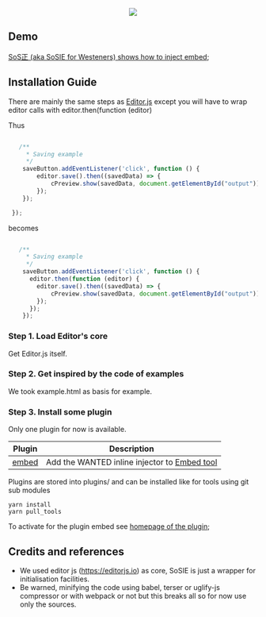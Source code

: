 <a href="https://sosie.sos-productions.com/editor.js/"><p align="center"><img src="https://capella.pics/79ce946a-d636-41cd-aa96-d3bc5ecfde03.jpg"></p></a>

## Demo

[SoS正 (aka SoSIE for Westeners) shows how to inject embed](http://sosie.sos-productions.com/);

## Installation Guide

There are mainly the same steps as  [Editor.js](http://editorjs.io/)
except you will have to wrap editor calls with editor.then(function (editor) 

Thus

```js

   /**
     * Saving example
     */
    saveButton.addEventListener('click', function () {
        editor.save().then((savedData) => {
            cPreview.show(savedData, document.getElementById("output"));
        });
    });

 });

```

becomes

```js

   /**
     * Saving example
     */
    saveButton.addEventListener('click', function () {
      editor.then(function (editor) {
        editor.save().then((savedData) => {
            cPreview.show(savedData, document.getElementById("output"));
        });
      });
    });

```

### Step 1. Load Editor's core

Get Editor.js itself. 


### Step 2. Get inspired by the code of examples

We took example.html as basis for example.

### Step 3. Install some plugin

Only one plugin for now is available.

 Plugin | Description
-- | -- 
[embed](https://twitter.com/codex_team) | Add the WANTED inline injector to [Embed tool](https://github.com/editor-js/embed)


Plugins are stored into plugins/ and can be installed like for tools using git sub modules

```shell
yarn install
yarn pull_tools
```

To activate for the plugin embed see [homepage of the plugin](https://github.com/sosie-js/embed);


## Credits and references

- We used editor js (https://editorjs.io) as core, SoSIE is just a wrapper for initialisation facilities.
- Be warned, minifying the code using babel, terser or uglify-js compressor or with webpack or not but this breaks all so for now use only the sources.

